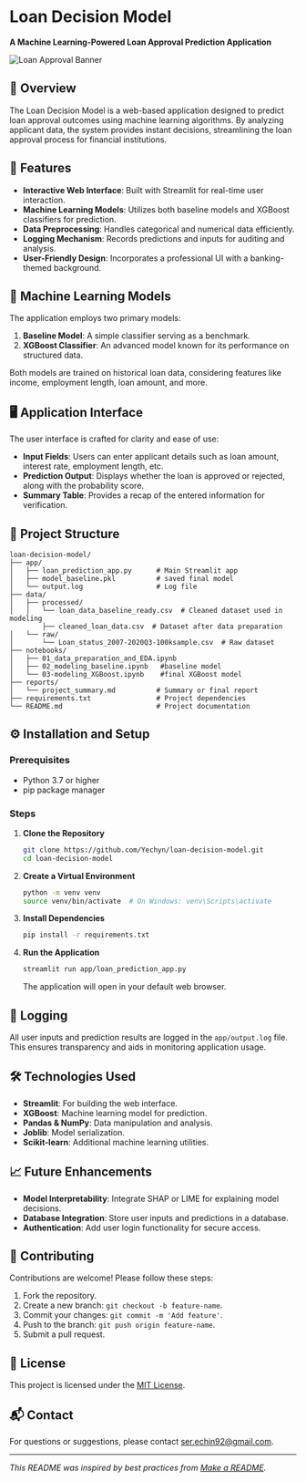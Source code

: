 # Loan Decision Model

**A Machine Learning-Powered Loan Approval Prediction Application**

![Loan Approval Banner](https://images.unsplash.com/photo-1728044849347-ea6ff59d98dd?q=80&w=2070&auto=format&fit=crop)

## 📌 Overview

The Loan Decision Model is a web-based application designed to predict loan approval outcomes using machine learning algorithms. By analyzing applicant data, the system provides instant decisions, streamlining the loan approval process for financial institutions.

## 🚀 Features

- **Interactive Web Interface**: Built with Streamlit for real-time user interaction.
- **Machine Learning Models**: Utilizes both baseline models and XGBoost classifiers for prediction.
- **Data Preprocessing**: Handles categorical and numerical data efficiently.
- **Logging Mechanism**: Records predictions and inputs for auditing and analysis.
- **User-Friendly Design**: Incorporates a professional UI with a banking-themed background.

## 🧠 Machine Learning Models

The application employs two primary models:

1. **Baseline Model**: A simple classifier serving as a benchmark.
2. **XGBoost Classifier**: An advanced model known for its performance on structured data.

Both models are trained on historical loan data, considering features like income, employment length, loan amount, and more.

## 🖥️ Application Interface

The user interface is crafted for clarity and ease of use:

- **Input Fields**: Users can enter applicant details such as loan amount, interest rate, employment length, etc.
- **Prediction Output**: Displays whether the loan is approved or rejected, along with the probability score.
- **Summary Table**: Provides a recap of the entered information for verification.

## 📂 Project Structure

```
loan-decision-model/
├── app/
│   ├── loan_prediction_app.py      # Main Streamlit app
│   ├── model_baseline.pkl          # saved final model
│   └── output.log                  # Log file
├── data/
│   ├── processed/
│   │   └── loan_data_baseline_ready.csv  # Cleaned dataset used in modeling
        ├── cleaned_loan_data.csv  # Dataset after data preparation
│   └── raw/
│       └── Loan_status_2007-2020Q3-100ksample.csv  # Raw dataset
├── notebooks/
│   ├── 01_data_preparation_and_EDA.ipynb
│   ├── 02_modeling_baseline.ipynb   #baseline model
│   └── 03-modeling_XGBoost.ipynb    #final XGBoost model
├── reports/
│   └── project_summary.md          # Summary or final report
├── requirements.txt                # Project dependencies
└── README.md                       # Project documentation
```

## ⚙️ Installation and Setup

### Prerequisites

- Python 3.7 or higher
- pip package manager

### Steps

1. **Clone the Repository**

   ```bash
   git clone https://github.com/Yechyn/loan-decision-model.git
   cd loan-decision-model
   ```

2. **Create a Virtual Environment**

   ```bash
   python -m venv venv
   source venv/bin/activate  # On Windows: venv\Scripts\activate
   ```

3. **Install Dependencies**

   ```bash
   pip install -r requirements.txt
   ```

4. **Run the Application**

   ```bash
   streamlit run app/loan_prediction_app.py
   ```

   The application will open in your default web browser.

## 📝 Logging

All user inputs and prediction results are logged in the `app/output.log` file. This ensures transparency and aids in monitoring application usage.

## 🛠️ Technologies Used

- **Streamlit**: For building the web interface.
- **XGBoost**: Machine learning model for prediction.
- **Pandas & NumPy**: Data manipulation and analysis.
- **Joblib**: Model serialization.
- **Scikit-learn**: Additional machine learning utilities.

## 📈 Future Enhancements

- **Model Interpretability**: Integrate SHAP or LIME for explaining model decisions.
- **Database Integration**: Store user inputs and predictions in a database.
- **Authentication**: Add user login functionality for secure access.

## 🤝 Contributing

Contributions are welcome! Please follow these steps:

1. Fork the repository.
2. Create a new branch: `git checkout -b feature-name`.
3. Commit your changes: `git commit -m 'Add feature'`.
4. Push to the branch: `git push origin feature-name`.
5. Submit a pull request.

## 📄 License

This project is licensed under the [MIT License](LICENSE).

## 📬 Contact

For questions or suggestions, please contact [ser.echin92@gmail.com](mailto:your.email@example.com).

---

*This README was inspired by best practices from [Make a README](https://www.makeareadme.com/).*